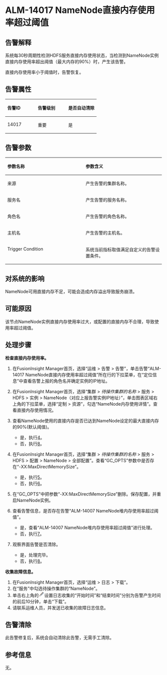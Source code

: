 # ALM-14017 NameNode直接内存使用率超过阈值<a name="ALM-14017"></a>

## 告警解释<a name="section20652455"></a>

系统每30秒周期性检测HDFS服务直接内存使用状态，当检测到NameNode实例直接内存使用率超出阈值（最大内存的90%）时，产生该告警。

直接内存使用率小于阈值时，告警恢复。

## 告警属性<a name="section51654367"></a>

<a name="table49321766"></a>
<table><thead align="left"><tr id="row27442333"><th class="cellrowborder" valign="top" width="33.33333333333333%" id="mcps1.1.4.1.1"><p id="p8236513"><a name="p8236513"></a><a name="p8236513"></a>告警ID</p>
</th>
<th class="cellrowborder" valign="top" width="33.33333333333333%" id="mcps1.1.4.1.2"><p id="p63177780"><a name="p63177780"></a><a name="p63177780"></a>告警级别</p>
</th>
<th class="cellrowborder" valign="top" width="33.33333333333333%" id="mcps1.1.4.1.3"><p id="p17126593"><a name="p17126593"></a><a name="p17126593"></a>是否自动清除</p>
</th>
</tr>
</thead>
<tbody><tr id="row45076782"><td class="cellrowborder" valign="top" width="33.33333333333333%" headers="mcps1.1.4.1.1 "><p id="p27340707"><a name="p27340707"></a><a name="p27340707"></a>14017</p>
</td>
<td class="cellrowborder" valign="top" width="33.33333333333333%" headers="mcps1.1.4.1.2 "><p id="p4809"><a name="p4809"></a><a name="p4809"></a>重要</p>
</td>
<td class="cellrowborder" valign="top" width="33.33333333333333%" headers="mcps1.1.4.1.3 "><p id="p389575"><a name="p389575"></a><a name="p389575"></a>是</p>
</td>
</tr>
</tbody>
</table>

## 告警参数<a name="section62236125"></a>

<a name="table31555654"></a>
<table><thead align="left"><tr id="row52256791"><th class="cellrowborder" valign="top" width="50%" id="mcps1.1.3.1.1"><p id="p4941707"><a name="p4941707"></a><a name="p4941707"></a>参数名称</p>
</th>
<th class="cellrowborder" valign="top" width="50%" id="mcps1.1.3.1.2"><p id="p64733987"><a name="p64733987"></a><a name="p64733987"></a>参数含义</p>
</th>
</tr>
</thead>
<tbody><tr id="row1661491782715"><td class="cellrowborder" valign="top" width="50%" headers="mcps1.1.3.1.1 "><p id="p156438591896"><a name="p156438591896"></a><a name="p156438591896"></a>来源</p>
</td>
<td class="cellrowborder" valign="top" width="50%" headers="mcps1.1.3.1.2 "><p id="p187931338134115"><a name="p187931338134115"></a><a name="p187931338134115"></a>产生告警的集群名称。</p>
</td>
</tr>
<tr id="row8961608"><td class="cellrowborder" valign="top" width="50%" headers="mcps1.1.3.1.1 "><p id="p65062640"><a name="p65062640"></a><a name="p65062640"></a>服务名</p>
</td>
<td class="cellrowborder" valign="top" width="50%" headers="mcps1.1.3.1.2 "><p id="p9747287"><a name="p9747287"></a><a name="p9747287"></a>产生告警的服务名称。</p>
</td>
</tr>
<tr id="row20616720"><td class="cellrowborder" valign="top" width="50%" headers="mcps1.1.3.1.1 "><p id="p35626567"><a name="p35626567"></a><a name="p35626567"></a>角色名</p>
</td>
<td class="cellrowborder" valign="top" width="50%" headers="mcps1.1.3.1.2 "><p id="p41939895"><a name="p41939895"></a><a name="p41939895"></a>产生告警的角色名称。</p>
</td>
</tr>
<tr id="row41914739"><td class="cellrowborder" valign="top" width="50%" headers="mcps1.1.3.1.1 "><p id="p51620924"><a name="p51620924"></a><a name="p51620924"></a>主机名</p>
</td>
<td class="cellrowborder" valign="top" width="50%" headers="mcps1.1.3.1.2 "><p id="p57587398"><a name="p57587398"></a><a name="p57587398"></a>产生告警的主机名。</p>
</td>
</tr>
<tr id="row48524542"><td class="cellrowborder" valign="top" width="50%" headers="mcps1.1.3.1.1 "><p id="p38173804"><a name="p38173804"></a><a name="p38173804"></a>Trigger Condition</p>
</td>
<td class="cellrowborder" valign="top" width="50%" headers="mcps1.1.3.1.2 "><p id="p5070386"><a name="p5070386"></a><a name="p5070386"></a>系统当前指标取值满足自定义的告警设置条件。</p>
</td>
</tr>
</tbody>
</table>

## 对系统的影响<a name="section23254217"></a>

NameNode可用直接内存不足，可能会造成内存溢出导致服务崩溃。

## 可能原因<a name="section7961364"></a>

该节点NameNode实例直接内存使用率过大，或配置的直接内存不合理，导致使用率超过阈值。

## 处理步骤<a name="section4543415"></a>

**检查直接内存使用率。**

1.  在FusionInsight Manager首页，选择“运维 \> 告警 \> 告警”，单击告警“ALM-14017 NameNode直接内存使用率超过阈值”所在行的下拉菜单，在“定位信息”中查看告警上报的角色名并确定实例的IP地址。
2.  在FusionInsight Manager首页，选择“集群 \>  _待操作集群的名称_  \> 服务 \> HDFS \> 实例 \> NameNode（对应上报告警实例IP地址）”，单击图表区域右上角的下拉菜单，选择“定制 \> 资源”，勾选“NameNode内存使用详情”。查看直接内存使用情况。
3.  查看NameNode使用的直接内存是否已达到NameNode设定的最大直接内存的90%\(默认阈值\)。
    -   是，执行[4](#li4815782094036)。
    -   否，执行[8](#li2261375794036)。

4.  <a name="li4815782094036"></a>在FusionInsight Manager首页，选择“集群 \>  _待操作集群的名称_  \> 服务 \> HDFS \> 配置 \> NameNode \> 全部配置”。查看“GC\_OPTS”参数中是否存在“-XX:MaxDirectMemorySize”。
    -   是，执行[5](#li158819371110)。
    -   否，执行[6](#li1572704262813)。

5.  <a name="li158819371110"></a>在“GC\_OPTS”中把参数“-XX:MaxDirectMemorySize”删除。保存配置，并重启NameNode实例。
6.  <a name="li1572704262813"></a>查看告警信息，是否存在告警“ALM-14007 NameNode堆内存使用率超过阈值”。
    -   是，查看“ALM-14007 NameNode堆内存使用率超过阈值”进行处理。
    -   否，执行[7](#li996918094036)。

7.  <a name="li996918094036"></a>观察界面告警是否清除。
    -   是，处理完毕。
    -   否，执行[8](#li2261375794036)。


**收集故障信息。**

1.  <a name="li2261375794036"></a>在FusionInsight Manager首页，选择“运维 \> 日志 \> 下载”。
2.  在“服务”中勾选待操作集群的“NameNode”。
3.  单击右上角的![](figures/zh-cn_image_0263895680.png)设置日志收集的“开始时间”和“结束时间”分别为告警产生时间的前后10分钟，单击“下载”。
4.  请联系运维人员，并发送已收集的故障日志信息。

## 告警清除<a name="section169311343318"></a>

此告警修复后，系统会自动清除此告警，无需手工清除。

## 参考信息<a name="section40890739"></a>

无。

